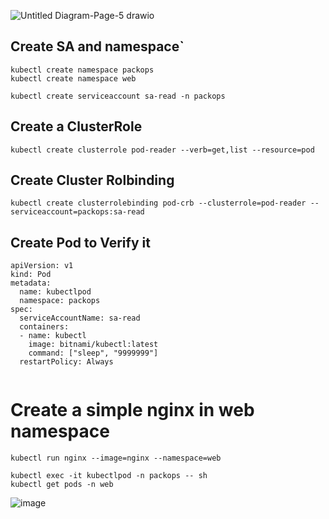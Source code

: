 
![Untitled Diagram-Page-5 drawio](https://github.com/user-attachments/assets/1a19fad6-1226-40d5-b8df-7f7863190517)

## Create SA and namespace`
```
kubectl create namespace packops
kubectl create namespace web

kubectl create serviceaccount sa-read -n packops
```
## Create a ClusterRole
```
kubectl create clusterrole pod-reader --verb=get,list --resource=pod

```

##  Create Cluster Rolbinding

```
kubectl create clusterrolebinding pod-crb --clusterrole=pod-reader --serviceaccount=packops:sa-read
```
## Create Pod to Verify it 
```
apiVersion: v1
kind: Pod
metadata:
  name: kubectlpod
  namespace: packops
spec:
  serviceAccountName: sa-read
  containers:
  - name: kubectl
    image: bitnami/kubectl:latest
    command: ["sleep", "9999999"]
  restartPolicy: Always


```
# Create a simple nginx in web namespace
```
kubectl run nginx --image=nginx --namespace=web

```
```
kubectl exec -it kubectlpod -n packops -- sh
kubectl get pods -n web
```
![image](https://github.com/user-attachments/assets/40234924-7651-4bbc-80a8-ac7c12a31bba)



